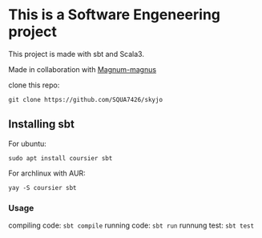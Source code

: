 # This is a Software Engeneering project

This project is made with sbt and Scala3.

Made in collaboration with [Magnum-magnus](https://github.com/Magnum-magnus/)

clone this repo:
```
git clone https://github.com/SQUA7426/skyjo
```

## Installing sbt

For ubuntu:

```
sudo apt install coursier sbt
```

For archlinux with AUR:

```
yay -S coursier sbt
```

### Usage

compiling code:     `sbt compile`
running code:       `sbt run`
runnung test:       `sbt test`

